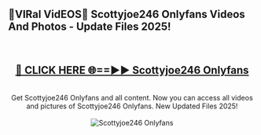 <h2>🔴VIRal VidEOS🔴 Scottyjoe246 Onlyfans Videos And Photos - Update Files 2025!</h2>
<br>
<div align="center">
<h2><a href="https://virallinks.top/odZfE0" rel="nofollow">🔴 CLICK HERE 🌐==►► Scottyjoe246 Onlyfans</a></h2>
<br>
Get Scottyjoe246 Onlyfans and all content. Now you can access all videos and pictures of Scottyjoe246 Onlyfans. New Updated Files 2025!
<br>
<br>
<a href="https://virallinks.top/odZfE0" rel="nofollow" data-target="animated-image.originalLink"><img src="https://i.imgur.com/dJHk4Zq.gif)" alt="Scottyjoe246 Onlyfans" style="max-width: 100%; display: inline-block;" data-target="animated-image.originalImage"></a>
</div>
<br>
